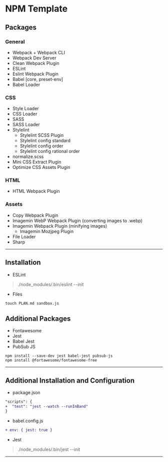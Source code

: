 
# NPM Template

## Packages

### General

+ Webpack + Webpack CLI
+ Webpack Dev Server
+ Clean Webpack Plugin
+ ESLint
+ Eslint Webpack Plugin
+ Babel [core, preset-env]
+ Babel Loader

### CSS

+ Style Loader
+ CSS Loader
+ SASS
+ SASS Loader
+ Stylelint
  + Stylelint SCSS Plugin
  + Stylelint config standard
  + Stylelint config order
  + Stylelint config rational order
+ normalize.scss
+ Mini CSS Extract Plugin
+ Optimize CSS Assets Plugin

### HTML

+ HTML Webpack Plugin

### Assets

+ Copy Webpack Plugin
+ Imagemin WebP Webpack Plugin (converting images to .webp)
+ Imagemin Webpack Plugin (minifying images)
  + Imagemin Mozjpeg Plugin
+ File Loader
+ Sharp

------

## Installation

+ ESLint

>./node_modules/.bin/eslint --init

+ Files
```shell
touch PLAN.md sandbox.js
```

## Additional Packages
+ Fontawesome
+ Jest
+ Babel Jest
+ PubSub JS

```shell
npm install --save-dev jest babel-jest pubsub-js
npm install @fortawesome/fontawesome-free
```
------

## Additional Installation and Configuration

+ package.json
```diff
"scripts": {
+  "test": "jest --watch --runInBand"
}
```

+ babel.config.js
```diff
+ env: { jest: true }
```

+ Jest

>./node_modules/.bin/jest --init

------
